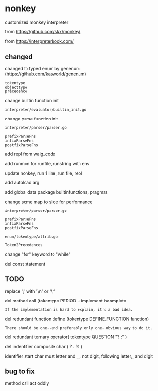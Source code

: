 # nonkey
customized monkey interpreter 

from https://github.com/skx/monkey/

from https://interpreterbook.com/

## changed 

changed to typed enum by genenum (https://github.com/kasworld/genenum)

    tokentype
    objecttype
    precedence

change builtin function init 

    interpreter/evaluator/builtin_init.go

change parse function init 

    interpreter/parser/parser.go 

    prefixParseFns
    infixParseFns
    postfixParseFns

add repl from waig_code

add runmon for runfile, runstring with env 

update nonkey, run 1 line ,run file, repl

add autoload arg

add global data package builtinfunctions, pragmas

change some map to slice for performance

    interpreter/parser/parser.go

    prefixParseFns
    infixParseFns
    postfixParseFns

    enum/tokentype/attrib.go

    Token2Precedences

change "for" keyword to "while"

del const statement

## TODO

replace ';' with '\n' or '\r'

del method call (tokentype PERIOD .) implement incomplete 

    If the implementation is hard to explain, it's a bad idea.

del redundant function define (tokentype DEFINE_FUNCTION function) 

    There should be one--and preferably only one--obvious way to do it.

del redundant ternary operator( tokentype QUESTION  "? :"  )

del indentifier composite char ( ? . %  ) 

identifier start char must letter and _ , not digit, following letter,_ and digit

## bug to fix 

method call act oddly